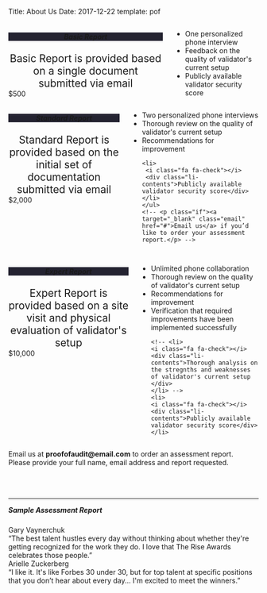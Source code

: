 Title: About Us
Date: 2017-12-22
template: pof

<link rel="stylesheet" href="https://cdnjs.cloudflare.com/ajax/libs/font-awesome/4.7.0/css/font-awesome.min.css">
<section id="about">
<div class="container">
	
<!-- <h5>Categories</h5>
<div class="categories">
<div class="category basic">Basic</div>
<div class="category standard">Standard</div>
<div class="category expert">Expert</div>
</div> -->

<div class="row" style="margin-bottom:4rem">
<div class="four columns">
<div class="box">
<h5 style="text-align:center; background-color:#242331">Basic Report</h5>
<div style="text-align:center; font-size: 1.3rem;">
	Basic Report is provided based on a single document submitted via email
</div>
<div class="wrapper">$500</div>
</div>	
	<ul> 
		<li>
		<i class="fa fa-check"></i>
		<div class="li-contents">One personalized phone interview</div>
		</li>
		<li>
		<i class="fa fa-check"></i>
		<div class="li-contents">Feedback on the quality of validator's current setup</div>
		</li>
		<li>
		<i class="fa fa-check"></i>
		<div class="li-contents">Publicly available validator security score</div>
		</li>
	</ul>
	<!-- <p class="if"><a target="_blank" class="email" href="#about">Email us</a> if you’d like to order your assessment report. -->
</div>

<div class="four columns">
	<div class="box">
	<h5 style="text-align:center; background-color:#242331">Standard Report</h5>
		<div style="text-align:center; font-size: 1.3rem;">
		Standard Report is provided based on the initial set of documentation submitted via email
		</div>
		<div class="wrapper">$2,000</div>
		</div>
	<ul>
	<li>
	 <i class="fa fa-check"></i>
	 <div class="li-contents">Two personalized phone interviews</div>
	</li>
	<li>
	 <i class="fa fa-check"></i>
	 <div class="li-contents">Thorough review on the quality of validator's current setup </div>
	</li>
	<li>
	 <i class="fa fa-check"></i>
	 <div class="li-contents">Recommendations for improvement</div>
	</li>
	
	<li>
	 <i class="fa fa-check"></i>
	 <div class="li-contents">Publicly available validator security score</div>
	</li>
	</ul>
	<!-- <p class="if"><a target="_blank" class="email" href="#">Email us</a> if you’d like to order your assessment report.</p> -->
</div>

<div class="four columns">
	<div class="box">
<h5 style="text-align:center; background-color:#242331">Expert Report</h5>
	<div style="text-align:center; font-size: 1.3rem;">
	Expert Report is provided based on a site visit and physical evaluation of validator's setup
	</div>
	<div class="wrapper">$10,000</div>
	</div>
<ul>
	<li>
	<i class="fa fa-check"></i>
	<div class="li-contents">Unlimited phone collaboration</div>
	</li>
	<li>
	<i class="fa fa-check"></i>
	<div class="li-contents">Thorough review on the quality of validator's current setup</div>
	</li>
	<li>
	<i class="fa fa-check"></i>
	<div class="li-contents">Recommendations for improvement</div>
	</li>
	<li>
	<i class="fa fa-check"></i>
	<div class="li-contents">Verification that required improvements have been implemented successfully </div>
	</li>
	
	<!-- <li>
	<i class="fa fa-check"></i>
	<div class="li-contents">Thorough analysis on the stregnths and weaknesses of validator's current setup </div>
	</li> -->
	<li>
	<i class="fa fa-check"></i>
	<div class="li-contents">Publicly available validator security score</div>
	</li>
</div>

<div id="order">Email us at <span class="email"><b>proofofaudit@email.com</b></span> to order an assessment report. <br>Please provide your full name, email address and report requested.</div>
</div>

<hr>

<h5 style="margin-top:0;">Sample Assessment Report</h5>
<div class="testimonial-name">Gary Vaynerchuk</div>
<div class="testimonial">“The best talent hustles every day without thinking about whether they're getting recognized for the work they do. I love that The Rise Awards celebrates those people.”</div>
<div class="testimonial-name">Arielle Zuckerberg</div>
<div class="testimonial">“I like it. It's like Forbes 30 under 30, but for top talent at specific positions that you don’t hear about every day... I'm excited to meet the winners.”</div><br>



</div>
</div> 
</section>
<div class="sep"></div>



<!-- site content -->


<!-- Proof of Audit mission is ... 

We provide auditing and reporting services on cryptocurrency validators in Proof of Stake and Proof of Authority blockchains, attestation on the quality of current setup and recommendations for improvement. 

- Get public attestation
- Gain more Delegators
- Earn higher returns through running a Validator
- Contribute to the growth of Validator Network 

<br>
[Sample attestation] -->

<!-- adding image -->
<!-- ![Logo]({attach}/images/pof_logo.png) <br> -->

<!-- <img id="logo"alt="logo" src="../images/pof_logo.png"> -->

<!-- <center><bold>**BASIC LEVEL **</bold></center><br><br> -->
<!-- <center><bold>**[BASIC LEVEL](/pages/contact.html) **</bold></center><br>
What is the audit process like? <br>
Assessment report provided based on a single document. 

&#8594; We take a look at your setup through a single document provided <br>
&#8594; One phone interview <br>
&#8594; Receive an assessment report <br>

Cost: $ 500 USD

<center><bold>**[STANDARD LEVEL](/pages/contact.html) **</bold></center><br>
What is the audit process like? <br>
Reviewing of your current setup and recommendations provided based on the initial set of documentation provided.

&#8594; Analysis of initial set of documentation <br>
&#8594; Recommendations on how to improve your current setup <br>
&#8594; Two phone interviews <br>
&#8594; Receive an assessment report <br>

Cost: $ 2,000 USD

<center><bold>**[EXPERT LEVEL](/pages/contact.html) **</bold></center><br>
What is the audit process like? <br>
Assessment report based on a physical evaluation of your current setup. -->

<!-- &#8594; Evaluation of your current setup based on a site visit <br>
&#8594; Recommendations on how to improve your current setup <br>
&#8594; Verification that proper improvements have been implemented <br>
&#8594; Unlimited phone collaboration <br>
&#8594; Receive an assesment report <br>

Cost: $ 10,000 USD -->

<!-- adding links -->
<!-- [Attestation]({filename}signup.md) <br> -->
<!-- <center><button>[GET ENDORSED](/pages/contact.html)</button></center><br> -->
<!-- [GitHub](http://github.com) -->


